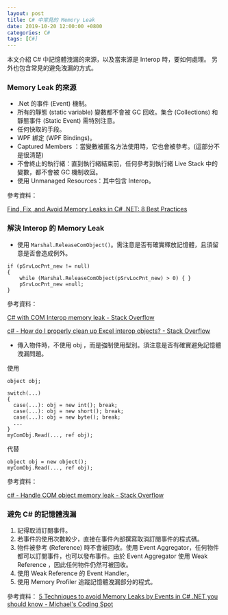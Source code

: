 ```yaml
---
layout: post
title: C# 中常見的 Memory Leak
date: 2019-10-20 12:00:00 +0800
categories: C#
tags: [C#]
---
```


本文介紹 C# 中記憶體洩漏的來源，以及當來源是 Interop 時，要如何處理。
另外也包含常見的避免洩漏的方式。

### Memory Leak 的來源

- .Net 的事件 (Event) 機制。
- 所有的靜態 (static variable) 變數都不會被 GC 回收。集合 (Collections) 和靜態事件 (Static Event) 需特別注意。
- 任何快取的手段。
- WPF 綁定 (WPF Bindings)。
- Captured Members ：當變數被匿名方法使用時，它也會被參考。(這部分不是很清楚)
- 不會終止的執行緒：直到執行緒結束前，任何參考到執行緒 Live Stack 中的變數，都不會被 GC 機制收回。
- 使用 Unmanaged Resources：其中包含 Interop。

參考資料：

[Find, Fix, and Avoid Memory Leaks in C# .NET: 8 Best Practices](https://michaelscodingspot.com/find-fix-and-avoid-memory-leaks-in-c-net-8-best-practices/)

### 解決 Interop 的 Memory Leak

- 使用 `Marshal.ReleaseComObject()`。需注意是否有確實釋放記憶體，且須留意是否會造成例外。
```
if (pSrvLocPnt_new != null)
{
    while (Marshal.ReleaseComObject(pSrvLocPnt_new) > 0) { }
    pSrvLocPnt_new =null;
}
```
參考資料：

[C# with COM Interop memory leak - Stack Overflow](https://stackoverflow.com/questions/24659012/c-sharp-with-com-interop-memory-leak)

[c# - How do I properly clean up Excel interop objects? - Stack Overflow](https://stackoverflow.com/questions/158706/how-do-i-properly-clean-up-excel-interop-objects/158752#158752)

- 傳入物件時，不使用 obj ，而是強制使用型別。須注意是否有確實避免記憶體洩漏問題。

使用
```
object obj;

switch(...)
{
  case(...): obj = new int(); break;
  case(...): obj = new short(); break;
  case(...): obj = new byte(); break;
  ...
}
myComObj.Read(..., ref obj);
```

代替
```
object obj = new object();
myComObj.Read(..., ref obj);
```

參考資料：

[c# - Handle COM object memory leak - Stack Overflow](https://stackoverflow.com/questions/26532071/handle-com-object-memory-leak)

### 避免 C# 的記憶體洩漏

1. 記得取消訂閱事件。
2. 若事件的使用次數較少，直接在事件內部撰寫取消訂閱事件的程式碼。
3. 物件被參考 (Reference) 時不會被回收。使用 Event Aggregator，任何物件都可以訂閱事件，也可以發布事件。由於 Event Aggregator 使用 Weak Reference ，因此任何物件仍然可被回收。
4. 使用 Weak Reference 的 Event Handler。
5. 使用 Memory Profiler 追蹤記憶體洩漏部分的程式。

參考資料：
[5 Techniques to avoid Memory Leaks by Events in C# .NET you should know - Michael's Coding Spot](https://michaelscodingspot.com/5-techniques-to-avoid-memory-leaks-by-events-in-c-net-you-should-know/)

